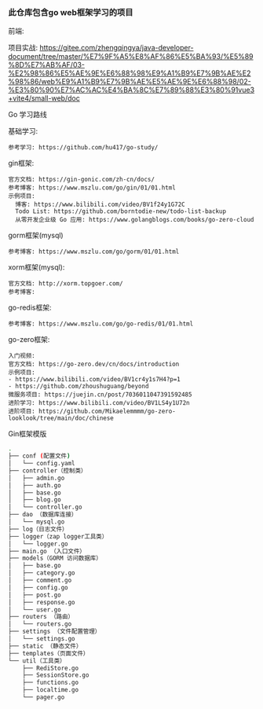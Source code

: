 ### 此仓库包含go web框架学习的项目

前端:

  项目实战: https://gitee.com/zhengqingya/java-developer-document/tree/master/%E7%9F%A5%E8%AF%86%E5%BA%93/%E5%89%8D%E7%AB%AF/03-%E2%98%86%E5%AE%9E%E6%88%98%E9%A1%B9%E7%9B%AE%E2%98%86/web%E9%A1%B9%E7%9B%AE%E5%AE%9E%E6%88%98/02-%E3%80%90%E7%AC%AC%E4%BA%8C%E7%89%88%E3%80%91vue3+vite4/small-web/doc

Go 学习路线

  基础学习:
  
    参考学习: https://github.com/hu417/go-study/
    
  gin框架:
  
    官方文档: https://gin-gonic.com/zh-cn/docs/
    参考博客: https://www.mszlu.com/go/gin/01/01.html
    示例项目: 
      博客: https://www.bilibili.com/video/BV1f24y1G72C
      Todo List: https://github.com/borntodie-new/todo-list-backup
      从零开发企业级 Go 应用: https://www.golangblogs.com/books/go-zero-cloud

  gorm框架(mysql)
  
    参考博客: https://www.mszlu.com/go/gorm/01/01.html

  xorm框架(mysql):
  
    官方文档: http://xorm.topgoer.com/
    参考博客: 

  go-redis框架:
  
    参考博客: https://www.mszlu.com/go/go-redis/01/01.html

  go-zero框架:
  
    入门视频: 
    官方文档: https://go-zero.dev/cn/docs/introduction
    示例项目: 
    - https://www.bilibili.com/video/BV1cr4y1s7H4?p=1
    - https://github.com/zhoushuguang/beyond
    微服务项目: https://juejin.cn/post/7036011047391592485
    进阶学习: https://www.bilibili.com/video/BV1LS4y1U72n
    进阶项目: https://github.com/Mikaelemmmm/go-zero-looklook/tree/main/doc/chinese


Gin框架模版

```bash
.
├── conf (配置文件)
│   └── config.yaml
├── controller（控制类）
│   ├── admin.go
│   ├── auth.go
│   ├── base.go
│   ├── blog.go
│   └── controller.go
├── dao （数据库连接）
│   └── mysql.go
├── log（日志文件）
├── logger（zap logger工具类）
│   └── logger.go
├── main.go （入口文件）
├── models（GORM 访问数据库）
│   ├── base.go
│   ├── category.go
│   ├── comment.go
│   ├── config.go
│   ├── post.go
│   ├── response.go
│   └── user.go
├── routers （路由）
│   └── routers.go
├── settings （文件配置管理）
│   └── settings.go
├── static （静态文件）
├── templates（页面文件）
└── util（工具类）
    ├── RediStore.go
    ├── SessionStore.go
    ├── functions.go
    ├── localtime.go
    └── pager.go

```



